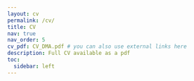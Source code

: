 ```yaml
---
layout: cv
permalink: /cv/
title: CV
nav: true
nav_order: 5
cv_pdf: CV_DMA.pdf # you can also use external links here
description: Full CV available as a pdf
toc:
  sidebar: left
---
```


